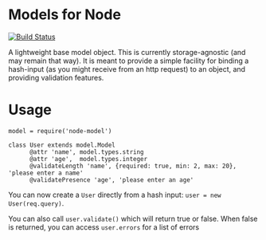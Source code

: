 # Models for Node
[![Build Status](https://secure.travis-ci.org/karlseguin/node-model.png)](http://travis-ci.org/karlseguin/node-model)

A lightweight base model object. This is currently storage-agnostic (and may remain that way). It is meant to provide a simple facility for binding a hash-input (as you might receive from an http request) to an object, and providing validation features.


# Usage


    model = require('node-model')

    class User extends model.Model
          @attr 'name', model.types.string
          @attr 'age',  model.types.integer
          @validateLength 'name', {required: true, min: 2, max: 20}, 'please enter a name'
          @validatePresence 'age', 'please enter an age'

You can now create a `User` directly from a hash input: `user = new User(req.query)`.

You can also call `user.validate()` which will return true or false. When false is returned, you can access `user.errors` for a list of errors